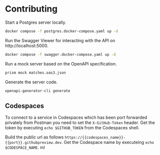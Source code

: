 # Contributing

Start a Postgres server locally.

```sh
docker compose -f postgres.docker-compose.yaml up -d
```

Run the Swagger Viewer for interacting with the API on http://localhost:5000.

```sh
docker compose -f swagger.docker-compose.yaml up -d
```

Run a mock server based on the OpenAPI specification.

```sh
prism mock matches.oas3.json
```

Generate the server code.

```sh
openapi-generator-cli generate
```

## Codespaces

To connect to a service in Codespaces which has been port forwarded privately from Postman you need to set the `X-GitHub-Token` header. Get the token by executing `echo $GITHUB_TOKEN` from the Codespaces shell.

Build the public url as follows `https://{{codespaces_name}}-{{port}}.githubpreview.dev`. Get the Codespace name by executeing `echo $CODESPACE_NAME`.
ml